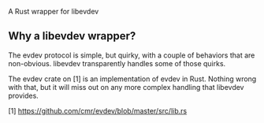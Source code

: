 A Rust wrapper for libevdev

Why a libevdev wrapper?
-----------------------
The evdev protocol is simple, but quirky, with a couple of behaviors that
are non-obvious. libevdev transparently handles some of those quirks.

The evdev crate on [1] is an implementation of evdev in Rust. Nothing wrong
with that, but it will miss out on any more complex handling that libevdev
provides.

[1] https://github.com/cmr/evdev/blob/master/src/lib.rs
